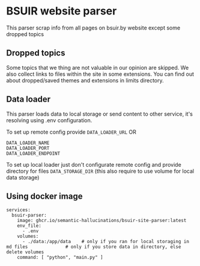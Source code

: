 # BSUIR website parser

This parser scrap info from all pages on bsuir.by website except some dropped topics

## Dropped topics

Some topics that we thing are not valuable in our opinion are skipped. We also collect links to files within the site in some extensions. You can find out about dropped/saved themes and extensions in limits directory.

## Data loader

This parser loads data to local storage or send content to other service, it's resolving using .env configuration.

To set up remote config provide
```DATA_LOADER_URL```
OR
```
DATA_LOADER_NAME
DATA_LOADER_PORT
DATA_LOADER_ENDPOINT
```

To set up local loader just don't configurate remote config and provide directory for files ```DATA_STORAGE_DIR``` (this also require to use volume for local data storage)

## Using docker image
```
services:
  bsuir-parser:
    image: ghcr.io/semantic-hallucinations/bsuir-site-parser:latest
    env_file:
      - .env
    volumes:
      - ./data:/app/data    # only if you ran for local storaging in md files              # only if you store data in directory, else delete volumes
    command: [ "python", "main.py" ]
```
